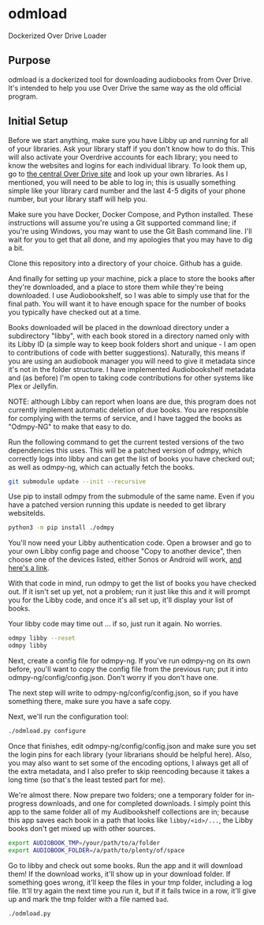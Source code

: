 # odmload
Dockerized Over Drive Loader

## Purpose

odmload is a dockerized tool for downloading audiobooks from Over Drive. It's
intended to help you use Over Drive the same way as the old official program.

## Initial Setup

Before we start anything, make sure you have Libby up and running for all of
your libraries. Ask your library staff if you don't know how to do this. This
will also activate your Overdrive accounts for each library; you need to know
the websites and logins for each individual library. To look them up, go to
[the central Over Drive site](https://www.overdrive.com/libraries) and look up
your own libraries. As I mentioned, you will need to be able to log in; this is
usually something simple like your library card number and the last 4-5 digits
of your phone number, but your library staff will help you.

Make sure you have Docker, Docker Compose, and Python installed. These
instructions will assume you're using a Git supported command line; if you're
using Windows, you may want to use the Git Bash command line. I'll wait for you
to get that all done, and my apologies that you may have to dig a bit.

Clone this repository into a directory of your choice. Github has a guide.

And finally for setting up your machine, pick a place to store the books after
they're downloaded, and a place to store them while they're being downloaded. I
use Audiobookshelf, so I was able to simply use that for the final path. You will
want it to have enough space for the number of books you typically have checked
out at a time.

Books downloaded will be placed in the download directory under a subdirectory "libby",
with each book stored in a directory named only with its Libby ID (a simple way
to keep book folders short and unique - I am open to contributions of code with
better suggestions). Naturally, this means if you are using an audiobook
manager you will need to give it metadata since it's not in the folder
structure. I have implemented Audiobookshelf metadata and (as before) I'm open to
taking code contributions for other systems like Plex or Jellyfin.

NOTE: although Libby can report when loans are due, this program does not
currently implement automatic deletion of due books. You are responsible for
complying with the terms of service, and I have tagged the books as "Odmpy-NG"
to make that easy to do.

Run the following command to get the current tested versions of the two
dependencies this uses. This will be a patched version of odmpy, which
correctly logs into libby and can get the list of books you have checked out;
as well as odmpy-ng, which can actually fetch the books.
```bash
git submodule update --init --recursive
```

Use pip to install odmpy from the submodule of the same name. Even if you have
a patched version running this update is needed to get library websiteIds.
```bash
python3 -m pip install ./odmpy
```

You'll now need your Libby authentication code. Open a browser and go to your
own Libby config page and choose "Copy to another device", then choose one of
the devices listed, either Sonos or Android will work, [and here's a
link](https://libbyapp.com/interview/authenticate/setup-code#enterCode).

With that code in mind, run odmpy to get the list of books you have checked
out. If it isn't set up yet, not a problem; run it just like this and it will
prompt you for the Libby code, and once it's all set up, it'll display your
list of books.

Your libby code may time out ... if so, just run it again. No worries.

```bash
odmpy libby --reset
odmpy libby
```

Next, create a config file for odmpy-ng. If you've run odmpy-ng on its own
before, you'll want to copy the config file from the previous run; put it into
odmpy-ng/config/config.json. Don't worry if you don't have one.

The next step will write to odmpy-ng/config/config.json, so if you have
something there, make sure you have a safe copy.

Next, we'll run the configuration tool:
```bash
./odmload.py configure
```

Once that finishes, edit odmpy-ng/config/config.json and make sure you set the
login pins for each library (your librarians should be helpful here). Also, you
may also want to set some of the encoding options, I always get all of the
extra metadata, and I also prefer to skip reencoding because it takes a long
time (so that's the least tested part for me).

We're almost there. Now prepare two folders; one a temporary folder for in-progress
downloads, and one for completed downloads. I simply point this app to the same folder
all of my Audibookshelf collections are in; because this app saves each book in a path
that looks like `libby/<id>/...`, the Libby books don't get mixed up with other sources.

```bash
export AUDIOBOOK_TMP=/your/path/to/a/folder
export AUDIOBOOK_FOLDER=/a/path/to/plenty/of/space
```

Go to libby and check out some books. Run the app and it will download them! If
the download works, it'll show up in your download folder. If something goes
wrong, it'll keep the files in your tmp folder, including a log file. It'll try
again the next time you run it, but if it fails twice in a row, it'll give up
and mark the tmp folder with a file named `bad`.
```bash
./odmload.py
```

